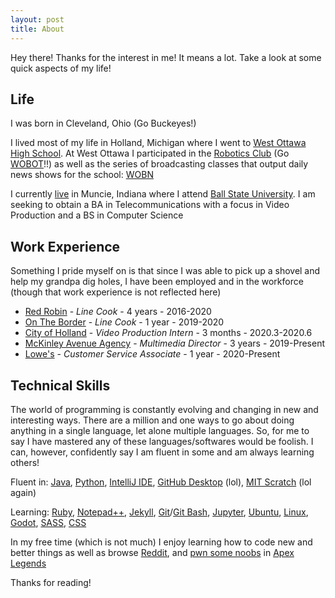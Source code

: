 ```yaml
---
layout: post
title: About
---
```


<p class="message">
  Hey there! Thanks for the interest in me! It means a lot. Take a look at some quick aspects of my life!
</p>

## Life

I was born in Cleveland, Ohio (Go Buckeyes!)

I lived most of my life in Holland, Michigan where I went to [West Ottawa High School](https://www.westottawa.net/).
 At West Ottawa I participated in the [Robotics Club](http://www.team141.net/) (Go [WOBOT](http://www.team141.net/images/wobot%20logo_km2016-01.png?crc=3918792164)!!) as well as the series of broadcasting classes that output daily news shows for the school: [WOBN](http://www.wobnonline.com/)

I currently [live](https://www.instagram.com/klemmchowdah/) in Muncie, Indiana where I attend [Ball State University](https://www.bsu.edu/).
I am seeking to obtain a BA in Telecommunications with a focus in Video Production and a BS in Computer Science


## Work Experience

Something I pride myself on is that since I was able to pick up a shovel and help my grandpa dig holes, I have been employed and in the workforce (though that work experience is not reflected here)

* [Red Robin](https://www.redrobin.com/) - *Line Cook* - 4 years - 2016-2020  
* [On The Border](https://www.ontheborder.com/) - *Line Cook* - 1 year - 2019-2020  
* [City of Holland](https://www.cityofholland.com/) - *Video Production Intern* - 3 months - 2020.3-2020.6  
* [McKinley Avenue Agency](https://mckinleyavenue.com/) - *Multimedia Director* - 3 years - 2019-Present  
* [Lowe's](https://www.lowes.com/) - *Customer Service Associate* - 1 year - 2020-Present

## Technical Skills

The world of programming is constantly evolving and changing in new and interesting ways. There are a million and one ways to go about doing anything in a single language, let alone multiple languages. So, for me to say I have mastered any of these languages/softwares would be foolish. I can, however, confidently say I am fluent in some and am always learning others!

Fluent in: [Java](https://www.java.com/), [Python](https://www.python.org/), [IntelliJ IDE](https://www.jetbrains.com/idea/), [GitHub Desktop](https://desktop.github.com/) (lol), [MIT Scratch](https://scratch.mit.edu/) (lol again)

Learning: [Ruby](https://www.ruby-lang.org/), [Notepad++](https://notepad-plus-plus.org/), [Jekyll](https://jekyllrb.com/), [Git](https://git-scm.com/)/[Git Bash](https://git-scm.com/downloads/), [Jupyter](https://jupyter.org/), [Ubuntu](https://ubuntu.com/), [Linux](https://www.linux.org/), [Godot](https://godotengine.org/), [SASS](https://sass-lang.com/), [CSS](https://www.w3.org/Style/CSS/Overview.en.html)

In my free time (which is not much) I enjoy learning how to code new and better things as well as browse [Reddit](https://www.reddit.com/user/klemmchowdah), and [pwn some noobs](https://www.reddit.com/r/apexlegends/comments/pjohex/sharpshooting_pre_bocek/) in [Apex Legends](https://www.ea.com/games/apex-legends)

Thanks for reading!
